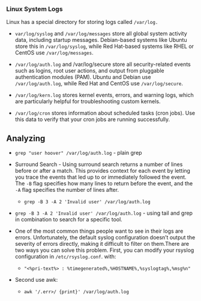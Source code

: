### Linux System Logs
Linux has a special directory for storing logs called `/var/log.`
* `var/log/syslog` and `/var/log/messages` store all global system activity data, including startup messages. Debian-based systems like Ubuntu store this in `/var/log/syslog`, while Red Hat-based systems like RHEL or CentOS use `/var/log/messages`.

* `/var/log/auth.log` and /var/log/secure store all security-related events such as logins, root user actions, and output from pluggable authentication modules (PAM). Ubuntu and Debian use `/var/log/auth.log`, while Red Hat and CentOS use `/var/log/secure`.

* `/var/log/kern.log` stores kernel events, errors, and warning logs, which are particularly helpful for troubleshooting custom kernels.
* `/var/log/cron` stores information about scheduled tasks (cron jobs). Use this data to verify that your cron jobs are running successfully.

## Analyzing

* `grep "user hoover" /var/log/auth.log` - plain grep

* Surround Search - Using surround search returns a number of lines before or after a match. This provides context for each event by letting you trace the events that led up to or immediately followed the event. The `-B` flag specifies how many lines to return before the event, and the `-A` flag specifies the number of lines after.
	* `grep -B 3 -A 2 'Invalid user' /var/log/auth.log`

* `grep -B 3 -A 2 'Invalid user' /var/log/auth.log` - using tail and grep in combination to search for a specific tool.

* One of the most common things people want to see in their logs are errors. Unfortunately, the default syslog configuration doesn’t output the severity of errors directly, making it difficult to filter on them.There are two ways you can solve this problem. First, you can modify your rsyslog configuration in `/etc/rsyslog.conf`. with:
	* `"<%pri-text%> : %timegenerated%,%HOSTNAME%,%syslogtag%,%msg%n"`
* Second use awk:
	* `awk '/.err>/ {print}' /var/log/auth.log`

